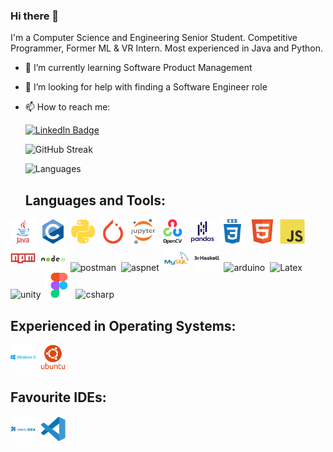 

### Hi there 👋

I'm a Computer Science and Engineering Senior Student. Competitive Programmer, Former ML & VR Intern. Most experienced in Java and Python.


- 🌱 I’m currently learning Software Product Management
- 🤔 I’m looking for help with finding a Software Engineer role
- 📫 How to reach me:
            <div id="badges">
              <a href="https://www.linkedin.com/in/basant-allam/">
                <img src="https://img.shields.io/badge/LinkedIn-blue?style=for-the-badge&logo=linkedin&logoColor=white" alt="LinkedIn Badge"/>
              </a>
            </div>


  
  ![GitHub Streak](https://github-readme-streak-stats.herokuapp.com/?user=Basantallam&theme=dark&background=000000)
  
  
  
  
  
  ![Languages](https://github-readme-stats.vercel.app/api/top-langs/?username=Basantallam&layout=compact&theme=vision-friendly-dark)
  
  ## Languages and Tools:

<div>
  <img src="https://github.com/devicons/devicon/blob/master/icons/java/java-original-wordmark.svg" title="Java" alt="Java" width="40" height="40"/>&nbsp;
  <img src="https://github.com/devicons/devicon/blob/master/icons/c/c-original.svg" title="c" alt="c" width="40" height="40"/>&nbsp;
  <img src="https://github.com/devicons/devicon/blob/master/icons/python/python-plain.svg" title="Python" alt="Python" width="40" height="40"/>&nbsp;
  <img src="https://github.com/devicons/devicon/blob/master/icons/pytorch/pytorch-original.svg" title="pytorch" alt="pytorch" width="40" height="40"/>&nbsp;
  <img src="https://github.com/devicons/devicon/blob/master/icons/jupyter/jupyter-original-wordmark.svg" title="jupyter" alt="jupyter" width="40" height="40"/>&nbsp;
  <img src="https://github.com/devicons/devicon/blob/master/icons/opencv/opencv-original-wordmark.svg" title="opencv" alt="opencv" width="40" height="40"/>&nbsp;
  <img src="https://github.com/devicons/devicon/blob/master/icons/pandas/pandas-original-wordmark.svg" title="pandas" alt="pandas" width="40" height="40"/>&nbsp;
  <img src="https://github.com/devicons/devicon/blob/master/icons/css3/css3-plain-wordmark.svg"  title="CSS3" alt="CSS" width="40" height="40"/>&nbsp;
  <img src="https://github.com/devicons/devicon/blob/master/icons/html5/html5-original.svg" title="HTML5" alt="HTML" width="40" height="40"/>&nbsp;
  <img src="https://github.com/devicons/devicon/blob/master/icons/javascript/javascript-original.svg" title="JavaScript" alt="JavaScript" width="40" height="40"/>&nbsp;
  <img src="https://github.com/devicons/devicon/blob/master/icons/npm/npm-original-wordmark.svg" title="npm" alt="npm" width="40" height="40"/>&nbsp;
  <img src="https://github.com/devicons/devicon/blob/master/icons/nodejs/nodejs-original-wordmark.svg" title="NodeJS" alt="NodeJS" width="40" height="40"/>&nbsp;
  <img src="https://user-images.githubusercontent.com/30272808/187033819-c6b60765-e0dd-4a37-98ee-28b937cc0acb.svg" title="postman" alt="postman" width="40" height="40"/>&nbsp;
 <img src="https://user-images.githubusercontent.com/30272808/187034154-e6741082-68bd-4902-b209-ff1ea9de4a3d.png" title="aspnet" alt="aspnet" width="40" height="40"/>&nbsp;
  <img src="https://github.com/devicons/devicon/blob/master/icons/mysql/mysql-original-wordmark.svg" title="MySQL"  alt="MySQL" width="40" height="40"/>&nbsp;
  <img src="https://github.com/devicons/devicon/blob/master/icons/haskell/haskell-original-wordmark.svg" title="haskell" alt="haskell" width="40" height="40"/>&nbsp;
  <img src="https://user-images.githubusercontent.com/30272808/187034264-80bdc381-9ebb-49e7-b124-5191dbf11a42.jpg" title="arduino" alt="arduino" width="40" height="40"/>&nbsp;  
  <img src="https://user-images.githubusercontent.com/30272808/187034362-3e3b1c45-224c-49c6-bb87-78022e1632e5.png" title="Latex" alt="Latex" width="40" height="40"/>&nbsp;
 <img src="https://user-images.githubusercontent.com/30272808/187034218-974f5ef6-bc3f-4bd8-936a-6a3010aa2d5a.jpg" title="unity" alt="unity" width="40" height="40"/>&nbsp;
 <img src="https://github.com/devicons/devicon/blob/master/icons/figma/figma-original.svg" title="figma" alt="figma" width="40" height="40"/>&nbsp;
 <img src="https://user-images.githubusercontent.com/30272808/187036766-6704afc0-fb27-4641-83dd-ff683d311d58.png" title="csharp" alt="csharp" width="40" height="40"/>&nbsp;

 ## Experienced in Operating Systems:
  
  <img src="https://github.com/devicons/devicon/blob/master/icons/windows8/windows8-original-wordmark.svg" title="windows" alt="windows" width="40" height="40"/>&nbsp;
    <img src="https://github.com/devicons/devicon/blob/master/icons/ubuntu/ubuntu-plain-wordmark.svg" title="ubuntu" alt="ubuntu" width="40" height="40"/>&nbsp;

 ## Favourite IDEs:
 
     
  <img src="https://github.com/devicons/devicon/blob/master/icons/intellij/intellij-original-wordmark.svg" title="intellij" alt="intellij" width="40" height="40"/>&nbsp;
  <img src="https://github.com/devicons/devicon/blob/master/icons/vscode/vscode-original.svg" title="vscode" alt="vscode" width="40" height="40"/>&nbsp;

  </div>

